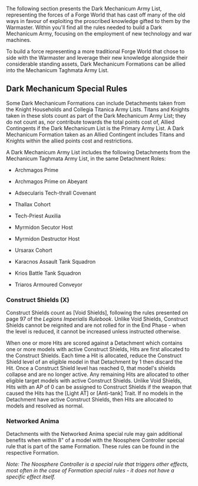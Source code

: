 The following section presents the Dark Mechanicum Army List, representing the forces of a Forge World that has cast off many of the old ways in favour of exploiting the proscribed knowledge gifted to them by the Warmaster. Within you'll find all the rules needed to build a Dark Mechanicum Army, focusing on the employment of new technology and war machines.

To build a force representing a more traditional Forge World that chose to side with the Warmaster and leverage their new knowledge alongside their considerable standing assets, Dark Mechanicum Formations can be allied into the Mechanicum Taghmata Army List.

## Dark Mechanicum Special Rules

Some Dark Mechanicum Formations can include Detachments taken from the Knight Households and Collegia Titanica Army Lists. Titans and Knights taken in these slots count as part of the Dark Mechanicum Army List; they do not count as, nor contribute towards the total points cost of, Allied Contingents if the Dark Mechanicum List is the Primary Army List. A Dark Mechanicum Formation taken as an Allied Contingent includes Titans and Knights within the allied points cost and restrictions.

A Dark Mechanicum Army List includes the following Detachments from the Mechanicum Taghmata Army List, in the same Detachment Roles:

* Archmagos Prime

* Archmagos Prime on Abeyant

* Adsecularis Tech-thrall Covenant

* Thallax Cohort

* Tech-Priest Auxilia

* Myrmidon Secutor Host

* Myrmidon Destructor Host

* Ursarax Cohort

* Karacnos Assault Tank Squadron

* Krios Battle Tank Squadron

* Triaros Armoured Conveyor

### Construct Shields (X)

Construct Shields count as [Void Shields], following the rules presented on page 97 of the *Legions Imperialis Rulebook*. Unlike Void Shields, Construct Shields cannot be reignited and are not rolled for in the End Phase - when the level is reduced, it cannot be increased unless instructed otherwise.

When one or more Hits are scored against a Detachment which contains one or more models with active Construct Shields, Hits are first allocated to the Construct Shields. Each time a Hit is allocated, reduce the Construct Shield level of an eligible model in that Detachment by 1 then discard the Hit. Once a Construct Shield level has reached 0, that model's shields collapse and are no longer active. Any remaining Hits are allocated to other eligible target models with active Construct Shields. Unlike Void Shields, Hits with an AP of 0 can be assigned to Construct Shields if the weapon that caused the Hits has the [Light AT] or [Anti-tank] Trait. If no models in the Detachment have active Construct Shields, then Hits are allocated to models and resolved as normal.

### Networked Anima

Detachments with the Networked Anima special rule may gain additional benefits when within 8" of a model with the Noosphere Controller special rule that is part of the same Formation. These rules can be found in the respective Formation.

*Note: The Noosphere Controller is a special rule that triggers other effects, most often in the case of Formation special rules - it does not have a specific effect itself.*
